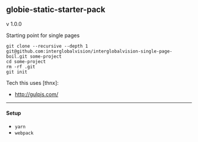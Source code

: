 globie-static-starter-pack
---
v 1.0.0

Starting point for single pages

```
git clone --recursive --depth 1 git@github.com:interglobalvision/interglobalvision-single-page-boil.git some-project
cd some-project
rm -rf .git
git init
```

Tech this uses [thnx]:

- http://gulpjs.com/

---

#### Setup

- `yarn`
- `webpack`
